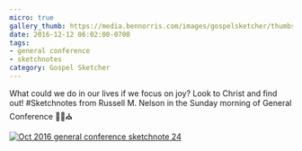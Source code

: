 ```yaml
---
micro: true
gallery_thumb: https://media.bennorris.com/images/gospelsketcher/thumbs/oct-16-4-nelson.jpg
date: 2016-12-12 06:02:00-0700
tags:
- general conference
- sketchnotes
category: Gospel Sketcher
---
```


What could we do in our lives if we focus on joy? Look to Christ and find out!
#Sketchnotes from Russell M. Nelson  in the Sunday morning of General Conference ✍🏼⛪️

[![Oct 2016 general conference sketchnote 24](https://media.bennorris.com/images/gospelsketcher/general-conference/oct-2016/oct-16-4-nelson.jpg)](https://media.bennorris.com/images/gospelsketcher/general-conference/oct-2016/oct-16-4-nelson.jpg)